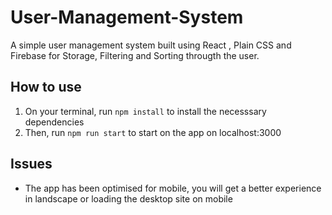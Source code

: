 # User-Management-System
A  simple user management system built using React , Plain CSS and Firebase for Storage, Filtering and Sorting througth the user.

## How to use
1. On your terminal, run `npm install` to install the necesssary dependencies 
2. Then, run `npm run start` to start on the app on localhost:3000

## Issues
- The app has been optimised for mobile, you will get a better experience in landscape or loading the desktop site on mobile

